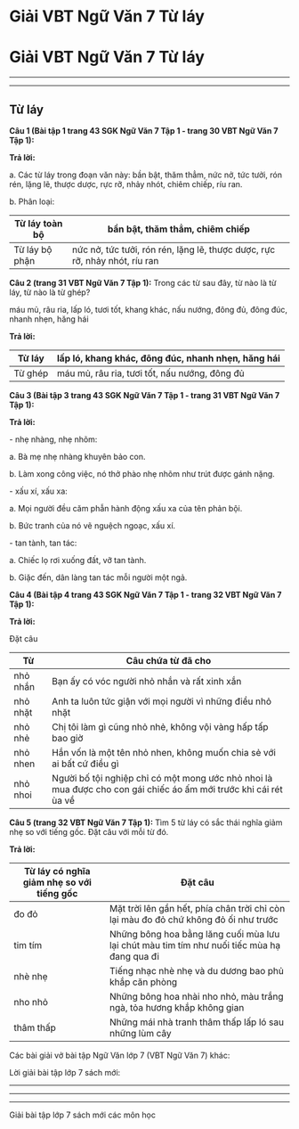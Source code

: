 # Giải VBT Ngữ Văn 7 Từ láy

# Giải VBT Ngữ Văn 7 Từ láy

* * *

* * *

## Từ láy

**Câu 1 (Bài tập 1 trang 43 SGK Ngữ Văn 7 Tập 1 - trang 30 VBT Ngữ Văn 7 Tập 1):**

**Trả lời:**

a. Các từ láy trong đoạn văn này: bần bật, thăm thẳm, nức nở, tức tưởi, rón rén, lặng lẽ, thược dược, rực rỡ, nhảy nhót, chiêm chiếp, ríu ran. 

b. Phân loại: 

Từ láy toàn bộ|  bần bật, thăm thẳm, chiêm chiếp   
---|---  
Từ láy bộ phận | nức nở, tức tưởi, rón rén, lặng lẽ, thược dược, rực rỡ, nhảy nhót, ríu ran   
  
**Câu 2 (trang 31 VBT Ngữ Văn 7 Tập 1):** Trong các từ sau đây, từ nào là từ láy, từ nào là từ ghép? 

máu mủ, râu ria, lấp ló, tươi tốt, khang khác, nấu nướng, đông đủ, đông đúc, nhanh nhẹn, hăng hái 

**Trả lời:**

Từ láy | lấp ló, khang khác, đông đúc, nhanh nhẹn, hăng hái   
---|---  
Từ ghép | máu mủ, râu ria, tươi tốt, nấu nướng, đông đủ   
  
**Câu 3 (Bài tập 3 trang 43 SGK Ngữ Văn 7 Tập 1 - trang 31 VBT Ngữ Văn 7 Tập 1):**

**Trả lời:**

\- nhẹ nhàng, nhẹ nhõm: 

a. Bà mẹ nhẹ nhàng khuyên bảo con. 

b. Làm xong công việc, nó thở phào nhẹ nhõm như trút được gánh nặng. 

\- xấu xí, xấu xa: 

a. Mọi người đều căm phẫn hành động xấu xa của tên phản bội. 

b. Bức tranh của nó vẽ nguệch ngoạc, xấu xí. 

\- tan tành, tan tác: 

a. Chiếc lọ rơi xuống đất, vỡ tan tành. 

b. Giặc đến, dân làng tan tác mỗi người một ngả. 

**Câu 4 (Bài tập 4 trang 43 SGK Ngữ Văn 7 Tập 1 - trang 32 VBT Ngữ Văn 7 Tập 1):**

**Trả lời:**

Đặt câu

Từ | Câu chứa từ đã cho   
---|---  
nhỏ nhắn|  Bạn ấy có vóc người nhỏ nhắn và rất xinh xắn   
nhỏ nhặt | Anh ta luôn tức giận với mọi người vì những điều nhỏ nhặt   
nhỏ nhẻ |  Chị tôi làm gì cũng nhỏ nhẻ, không vội vàng hấp tấp bao giờ   
nhỏ nhen | Hắn vốn là một tên nhỏ nhen, không muốn chia sẻ với ai bất cứ điều gì   
nhỏ nhoi | Người bố tội nghiệp chỉ có một mong ước nhỏ nhoi là mua được cho con gái chiếc áo ấm mới trước khi cái rét ùa về   
  
**Câu 5 (trang 32 VBT Ngữ Văn 7 Tập 1):** Tìm 5 từ láy có sắc thái nghĩa giảm nhẹ so với tiếng gốc. Đặt câu với mỗi từ đó. 

**Trả lời:**

Từ láy có nghĩa giảm nhẹ so với tiếng gốc | Đặt câu   
---|---  
đo đỏ | Mặt trời lên gần hết, phía chân trời chỉ còn lại màu đo đỏ chứ không đỏ ối như trước   
tim tím | Những bông hoa bằng lăng cuối mùa lưu lại chút màu tim tím như nuối tiếc mùa hạ đang qua đi   
nhè nhẹ | Tiếng nhạc nhè nhẹ và du dương bao phủ khắp căn phòng   
nho nhỏ | Những bông hoa nhài nho nhỏ, màu trắng ngà, tỏa hương khắp không gian   
thâm thấp | Những mái nhà tranh thâm thấp lấp ló sau những lùm cây   
  
Các bài giải vở bài tập Ngữ Văn lớp 7 (VBT Ngữ Văn 7) khác:

Lời giải bài tập lớp 7 sách mới:

* * *

* * *

* * *

Giải bài tập lớp 7 sách mới các môn học
